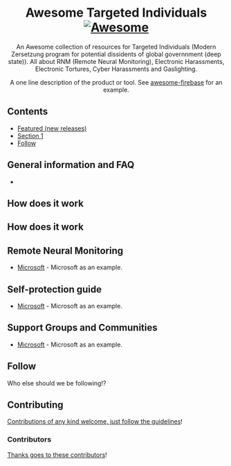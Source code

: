 <div align="center">

<!-- title -->

<!--lint ignore no-dead-urls-->

# Awesome Targeted Individuals [![Awesome](https://awesome.re/badge.svg)](https://awesome.re) 

<!-- subtitle -->

An Awesome collection of resources for Targeted Individuals (Modern Zersetzung program for potential dissidents of global governnment (deep state)).
All about RNM (Remote Neural Monitoring), Electronic Harassments, Electronic Tortures, Cyber Harassments and Gaslighting.

<!-- description -->

A one line description of the product or tool. See
[awesome-firebase](https://github.com/jthegedus/awesome-firebase) for an
example.

</div>

<!-- TOC -->

## Contents

- [Featured (new releases)](#featured-new-releases)
- [Section 1](#section-1)
- [Follow](#follow)

<!-- CONTENT -->

## General information and FAQ

- 

## How does it work


## How does it work


## Remote Neural Monitoring

- [Microsoft](https://www.microsoft.com/) - Microsoft as an example.

## Self-protection guide

- [Microsoft](https://www.microsoft.com/) - Microsoft as an example.

  
## Support Groups and Communities

- [Microsoft](https://www.microsoft.com/) - Microsoft as an example.



<!-- END CONTENT -->

## Follow

<!-- list people worth following on social sites (Twitter, LinkedIn, GitHub, YouTube etc.) -->

Who else should we be following!?

## Contributing

[Contributions of any kind welcome, just follow the guidelines](contributing.md)!

### Contributors

[Thanks goes to these contributors](https://github.com/YOUR_GITHUB_USER/YOUR_REPO/graphs/contributors)!
